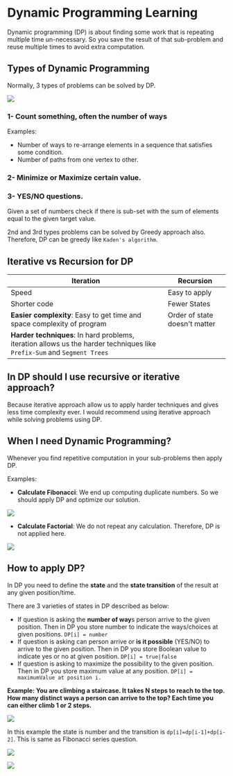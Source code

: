 # Dynamic Programming Learning

Dynamic programming (DP) is about finding some work that is repeating multiple time un-necessary. So you save the result of that sub-problem and reuse multiple times to avoid extra computation.

## Types of Dynamic Programming

Normally, 3 types of problems can be solved by DP.

![](https://i.imgur.com/NAdXeuD.png)

### 1- Count something, often the number of ways

Examples:

- Number of ways to re-arrange elements in a sequence that satisfies some condition.
- Number of paths from one vertex to other.

### 2- Minimize or Maximize certain value.

### 3- YES/NO questions.

Given a set of numbers check if there is sub-set with the sum of elements equal to the given target value.

2nd and 3rd types problems can be solved by Greedy approach also. Therefore, DP can be greedy like `Kaden's algorithm`.

## Iterative vs Recursion for DP

| Iteration                                                                                                                | Recursion                     |
| ------------------------------------------------------------------------------------------------------------------------ | ----------------------------- |
| Speed                                                                                                                    | Easy to apply                 |
| Shorter code                                                                                                             | Fewer States                  |
| **Easier complexity**: Easy to get time and space complexity of program                                                  | Order of state doesn't matter |
| **Harder techniques**: In hard problems, iteration allows us the harder techniques like `Prefix-Sum` and `Segment Trees` |                               |

## In DP should I use recursive or iterative approach?

Because iterative approach allow us to apply harder techniques and gives less time complexity ever. I would recommend using iterative approach while solving problems using DP.

## When I need Dynamic Programming?

Whenever you find repetitive computation in your sub-problems then apply DP.

Examples:

- **Calculate Fibonacci**: We end up computing duplicate numbers. So we should apply DP and optimize our solution.

![](https://i.imgur.com/T24uh0t.png)

- **Calculate Factorial**: We do not repeat any calculation. Therefore, DP is not applied here.

![](https://i.imgur.com/NehtYBP.png)

## How to apply DP?

In DP you need to define the **state** and the **state transition** of the result at any given position/time.

There are 3 varieties of states in DP described as below:

- If question is asking the **number of way**s person arrive to the given position. Then in DP you store number to indicate the ways/choices at given positions. `DP[i] = number`
- If question is asking can person arrive or **is it possible** (YES/NO) to arrive to the given position. Then in DP you store Boolean value to indicate yes or no at given position. `DP[i] = true|false`
- If question is asking to maximize the possibility to the given position. Then in DP you store maximum value at any position. `DP[i] = maximumValue at position i.`

**Example: You are climbing a staircase. It takes N steps to reach to the top. How many distinct ways a person can arrive to the top? Each time you can either climb 1 or 2 steps.**

![](https://i.imgur.com/lPId0Tg.png)

In this example the state is number and the transition is `dp[i]=dp[i-1]+dp[i-2]`. This is same as Fibonacci series question.

![](https://i.imgur.com/KM9KJi2.png)

![](https://i.imgur.com/qTJzOpf.png)

<script async src="https://pagead2.googlesyndication.com/pagead/js/adsbygoogle.js?client=ca-pub-1700383344966810"
     crossorigin="anonymous"></script>

